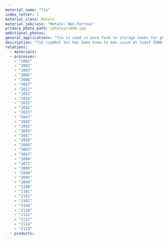 ```yaml
---
material_name: "Tin"
index_letter: T
material_class: Metals
material_subclass: "Metals: Non-Ferrous"
primary_photo_path: /photos/1066.jpg
additional_photos:
general_applications: "Tin is used in pure form in storage tanks for pharmaceutical chemical solutions, as electrodes of capacitors, and fuse wire and as organ pipes (though usually alloyed with some lead). Its most important applications, however, are as a coating on steel sheet ('tin plate') and as an alloying element in bronze, pewter and solder. Its salts are used as polymer additives, for antifouling paints, and to produce a transparent, conducting coating on glass."
description: "Tin (symbol Sn) has been know to man since at least 3500 BC. The discovery that copper alloyed with tin to give bronze, greatly improving the mechanical properties, launched the Bronze age. In 1800 Napoleon offered prize of 12,000 francs for a method for preserving food for his armies. The tin can (steel coated with tin), which revolutionise the storage and preservation of foodstuffs and liquids, was invented in 1810, ironically by an Englishman; the first commercial canning factory opened just 3 years later."
relations:
  - materials:
  - processes:
    - "2001"
    - "2002"
    - "2003"
    - "2005"
    - "2006"
    - "2007"
    - "2011"
    - "2013"
    - "2014"
    - "2015"
    - "2016"
    - "2023"
    - "2043"
    - "2045"
    - "2055"
    - "2056"
    - "2057"
    - "2059"
    - "2060"
    - "2065"
    - "2067"
    - "2068"
    - "2071"
    - "2089"
    - "2090"
    - "2095"
    - "2099"
    - "2100"
    - "2101"
    - "2103"
    - "2107"
    - "2108"
    - "2110"
    - "2111"
    - "2113"
    - "2114"
    - "2115"
  - products:
---
```

